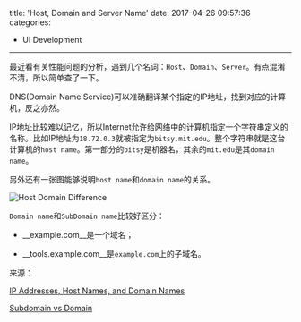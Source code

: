title: 'Host, Domain and Server Name'
date: 2017-04-26 09:57:36
categories:
- UI Development
---

最近看有关性能问题的分析，遇到几个名词：`Host`、`Domain`、`Server`。有点混淆不清，所以简单查了一下。

DNS(Domain Name Service)可以准确翻译某个指定的IP地址，找到对应的计算机，反之亦然。

IP地址比较难以记忆，所以Internet允许给网络中的计算机指定一个字符串定义的名称。比如IP地址为`18.72.0.3`就被指定为`bitsy.mit.edu`。整个字符串就是这台计算机的`host name`。第一部分的`bitsy`是机器名，其余的`mit.edu`是其`domain name`。

另外还有一张图能够说明`host name`和`domain name`的关系。

![Host Domain Difference](Host-Domain.png)

`Domain name`和`SubDomain name`比较好区分：

* __example.com__是一个域名；

* __tools.example.com__是`example.com`上的子域名。

来源：

[IP Addresses, Host Names, and Domain Names](https://ist.mit.edu/network/ip)

[Subdomain vs Domain](https://halfelf.org/2012/subdomain-vs-domain/)